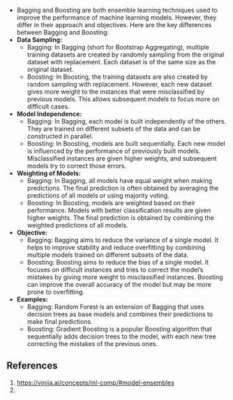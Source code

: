- Bagging and Boosting are both ensemble learning techniques used to improve the performance of machine learning models. However, they differ in their approach and objectives. Here are the key differences between Bagging and Boosting:
- **Data Sampling:**
    - Bagging: In Bagging (short for Bootstrap Aggregating), multiple training datasets are created by randomly sampling from the original dataset with replacement. Each dataset is of the same size as the original dataset.
    - Boosting: In Boosting, the training datasets are also created by random sampling with replacement. However, each new dataset gives more weight to the instances that were misclassified by previous models. This allows subsequent models to focus more on difficult cases.
- **Model Independence:**
    - Bagging: In Bagging, each model is built independently of the others. They are trained on different subsets of the data and can be constructed in parallel.
    - Boosting: In Boosting, models are built sequentially. Each new model is influenced by the performance of previously built models. Misclassified instances are given higher weights, and subsequent models try to correct those errors.
- **Weighting of Models:**
    - Bagging: In Bagging, all models have equal weight when making predictions. The final prediction is often obtained by averaging the predictions of all models or using majority voting.
    - Boosting: In Boosting, models are weighted based on their performance. Models with better classification results are given higher weights. The final prediction is obtained by combining the weighted predictions of all models.
- **Objective:**
    - Bagging: Bagging aims to reduce the variance of a single model. It helps to improve stability and reduce overfitting by combining multiple models trained on different subsets of the data.
    - Boosting: Boosting aims to reduce the bias of a single model. It focuses on difficult instances and tries to correct the model’s mistakes by giving more weight to misclassified instances. Boosting can improve the overall accuracy of the model but may be more prone to overfitting.
- **Examples:**
    - Bagging: Random Forest is an extension of Bagging that uses decision trees as base models and combines their predictions to make final predictions.
    - Boosting: Gradient Boosting is a popular Boosting algorithm that sequentially adds decision trees to the model, with each new tree correcting the mistakes of the previous ones.
## References
1. https://vinija.ai/concepts/ml-comp/#model-ensembles
2. 